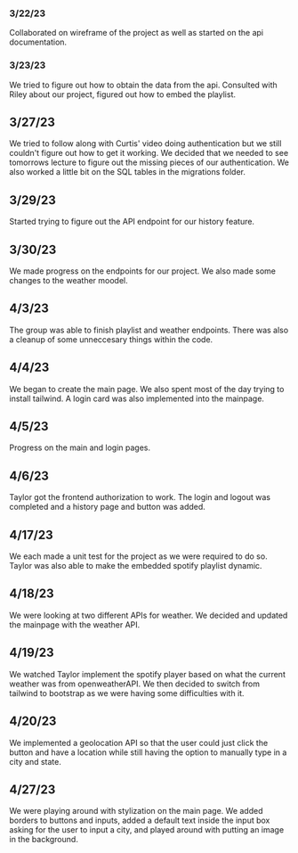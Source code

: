 ### 3/22/23

Collaborated on wireframe of the project as well as started on the api documentation.

### 3/23/23

We tried to figure out how to obtain the data from the api. Consulted with Riley about our project, figured out how to embed the playlist.

## 3/27/23

We tried to follow along with Curtis' video doing authentication but we still couldn't figure out how to get it working. We decided that we needed to see tomorrows lecture to figure out the missing pieces of our authentication. We also worked a little bit on the SQL tables in the migrations folder.

## 3/29/23

Started trying to figure out the API endpoint for our history feature.

## 3/30/23

We made progress on the endpoints for our project. We also made some changes to the weather moodel.

## 4/3/23

The group was able to finish playlist and weather endpoints. There was also a cleanup of some unneccesary things within the code.

## 4/4/23

We began to create the main page. We also spent most of the day trying to install tailwind. A login card was also implemented into the mainpage.

## 4/5/23

Progress on the main and login pages.

## 4/6/23

Taylor got the frontend authorization to work. The login and logout was completed and a history page and button was added.

## 4/17/23

We each made a unit test for the project as we were required to do so. Taylor was also able to make the embedded spotify playlist dynamic.

## 4/18/23

We were looking at two different APIs for weather. We decided and updated the mainpage with the weather API.

## 4/19/23

We watched Taylor implement the spotify player based on what the current weather was from openweatherAPI. We then decided to switch from tailwind to bootstrap as we were having some difficulties with it.

## 4/20/23

We implemented a geolocation API so that the user could just click the button and have a location while still having the option to manually type in a city and state.

## 4/27/23

We were playing around with stylization on the main page. We added borders to buttons and inputs, added a default text inside the input box asking for the user to input a city, and played around with putting an image in the background.
